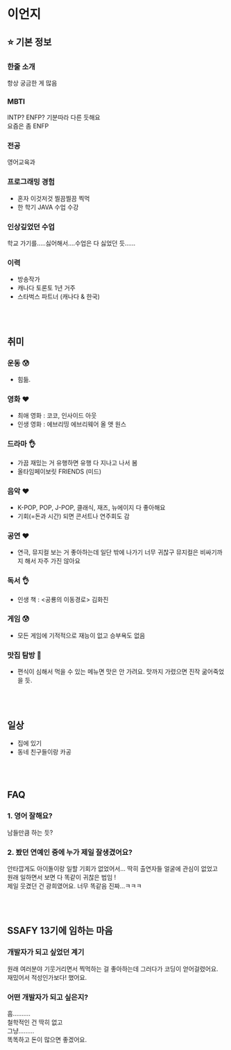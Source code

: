 # 이언지
## ⭐ 기본 정보
### 한줄 소개
항상 궁금한 게 많음

### MBTI
INTP? ENFP? 기분따라 다른 듯해요
<br>요즘은 좀 ENFP


### 전공
영어교육과

### 프로그래밍 경험
- 혼자 이것저것 찔끔찔끔 찍먹
- 한 학기 JAVA 수업 수강

### 인상깊었던 수업
학교 가기를.....싫어해서....수업은 다 싫었던 듯......

### 이력
- 방송작가
- 캐나다 토론토 1년 거주
- 스타벅스 파트너 (캐나다 & 한국)

<br></br>

## 취미

### 운동 😰
- 힘듦.

### 영화 ❤️
- 최애 영화 : 코코, 인사이드 아웃
- 인생 영화 : 에브리띵 에브리웨어 올 앳 원스

### 드라마 👌
- 가끔 재밌는 거 유행하면 유행 다 지나고 나서 봄
- 올타임페이보릿 FRIENDS (미드)

### 음악 ❤️
- K-POP, POP, J-POP, 클래식, 재즈, 뉴에이지 다 좋아해요
- 기회(=돈과 시간) 되면 콘서트나 연주회도 감

### 공연 ❤️
- 연극, 뮤지컬 보는 거 좋아하는데 일단 밖에 나가기 너무 귀찮구 뮤지컬은 비싸기까지 해서 자주 가진 않아요

### 독서 👌
- 인생 책 : <공룡의 이동경로> 김화진
  
### 게임 😰
- 모든 게임에 기적적으로 재능이 없고 승부욕도 없음
  
### 맛집 탐방 🤔
- 편식이 심해서 먹을 수 있는 메뉴면 맛은 안 가려요. 맛까지 가렸으면 진작 굶어죽었을 듯.

<br></br>

## 일상
- 집에 있기 
- 동네 친구들이랑 카공


<br></br>
## FAQ

### 1. 영어 잘해요?
남들만큼 하는 듯?

### 2. 봤던 연예인 중에 누가 제일 잘생겼어요?
안타깝게도 아이돌이랑 일할 기회가 없었어서... 딱히 출연자들 얼굴에 관심이 없었고
<br> 원래 일하면서 보면 다 똑같이 귀찮은 법임 !
<br> 제일 웃겼던 건 광희였어요. 너무 똑같음 진짜...ㅋㅋㅋ

<br></br>

## SSAFY 13기에 임하는 마음
### 개발자가 되고 싶었던 계기
원래 여러분야 기웃거리면서 찍먹하는 걸 좋아하는데 그러다가 코딩이 얻어걸렸어요.
<br>재밌어서 적성인가보다! 했어요.

### 어떤 개발자가 되고 싶은지?
흠..........
<br>철학적인 건 딱히 없고
<br>그냥.........
<br>똑똑하고 돈이 많으면 좋겠어요.
